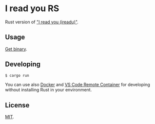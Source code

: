 # I read you RS
Rust version of ["I read you (ireadu)"](https://github.com/s2terminal/i-read-u).

## Usage
[Get binary](https://github.com/s2terminal/i-read-rs/suites/877454419/artifacts/10274265).

## Developing

```bash
$ cargo run
```

You can use also [Docker](https://www.docker.com/) and [VS Code Remote Container](https://code.visualstudio.com/docs/remote/containers) for developing without installing Rust in your environment.

## License
[MIT](LICENSE).
